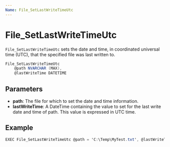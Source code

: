 ```yaml
---
Name: File_SetLastWriteTimeUtc
---
```


# File_SetLastWriteTimeUtc

`File_SetLastWriteTimeUtc` sets the date and time, in coordinated universal time (UTC), that the specified file was last written to.

```csharp
File_SetLastWriteTimeUtc
	@path NVARCHAR (MAX),
	@lastWriteTime DATETIME
```

## Parameters

 - **path**: The file for which to set the date and time information.
 - **lastWriteTime**: A DateTime containing the value to set for the last write date and time of path. This value is expressed in UTC time.

## Example

```csharp
EXEC File_SetLastWriteTimeUtc @path = 'C:\Temp\MyTest.txt', @lastWriteTime = '2018-12-05'
```

